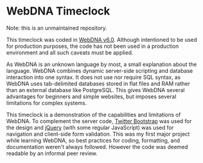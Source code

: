 WebDNA Timeclock
================

Note: this is an unmaintained repository.

This timeclock was coded in [WebDNA v6.0](http://www.webdna.us/). Although intentioned to be used for production purposes, the code has not been used in a production environment and all such caveats must be applied.

As WebDNA is an unknown language by most, a small explanation about the language. WebDNA combines dynamic server-side scripting and database interaction into one syntax. It does not use nor require SQL syntax, as WebDNA uses tab-delimited databases stored in flat files and RAM rather than an external database like PostgreSQL. This gives WebDNA several advantages for beginners and simple websites, but imposes several limitations for complex systems.

This timeclock is a demonstration of the capabilities and limitations of WebDNA. To complement the server code, [Twitter Bootstrap](http://twitter.github.com/bootstrap/) was used for the design and [jQuery](http://jquery.com) (with some regular JavaScript) was used for navigation and client-side form validation. This was my first major project while learning WebDNA, so best practices for coding, formatting, and documentation weren't always followed. However the code was deemed readable by an informal peer review.

